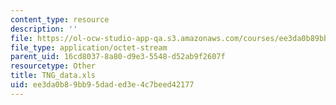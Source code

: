 ```yaml
---
content_type: resource
description: ''
file: https://ol-ocw-studio-app-qa.s3.amazonaws.com/courses/ee3da0b89bb95daded3e4c7beed42177_tng_data.xls
file_type: application/octet-stream
parent_uid: 16cd8037-8a80-d9e3-5548-d52ab9f2607f
resourcetype: Other
title: TNG_data.xls
uid: ee3da0b8-9bb9-5dad-ed3e-4c7beed42177
---
```

